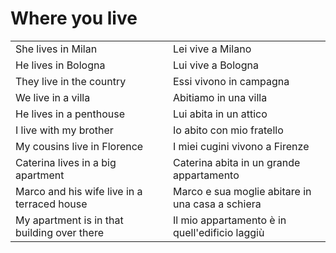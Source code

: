 # Where you live 

<table>
<tr>
<td width="50%">She lives in Milan</td>
<td>Lei vive a Milano</td>
</tr>
<tr>
<td width="50%">He lives in Bologna</td>
<td>Lui vive a Bologna</td>
</tr>
<tr>
<td width="50%">They live in the country</td>
<td>Essi vivono in campagna</td>
</tr>
<tr>
<td width="50%">We live in a villa</td>
<td>Abitiamo in una villa</td>
</tr>
<tr>
<td width="50%">He lives in a penthouse</td>
<td>Lui abita in un attico</td>
</tr>
<tr>
<td width="50%">I live with my brother</td>
<td>Io abito con mio fratello</td>
</tr>
<tr>
<td width="50%">My cousins live in Florence</td>
<td>I miei cugini vivono a Firenze</td>
</tr>
<tr>
<td width="50%">Caterina lives in a big apartment</td>
<td>Caterina abita in un grande appartamento</td>
</tr>
<tr>
<td width="50%">Marco and his wife live in a terraced house</td>
<td>Marco e sua moglie abitare in una casa a schiera</td>
</tr>
<tr>
<td width="50%">My apartment is in that building over there</td>
<td>Il mio appartamento è in quell'edificio laggiù</td>
</tr>
</table>